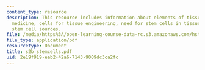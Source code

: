 ```yaml
---
content_type: resource
description: This resource includes information about elements of tissue engineering/regenerative
  medicine, cells for tissue engineering, need for stem cells in tissue engineering,
  stem cell sources.
file: /media/https%3A/open-learning-course-data-rc.s3.amazonaws.com/hst-535-principles-and-practice-of-tissue-engineering-fall-2004/2e19f919eab242a671439009dc3ca2fc_s2b_stemcells.pdf
file_type: application/pdf
resourcetype: Document
title: s2b_stemcells.pdf
uid: 2e19f919-eab2-42a6-7143-9009dc3ca2fc
---
```

